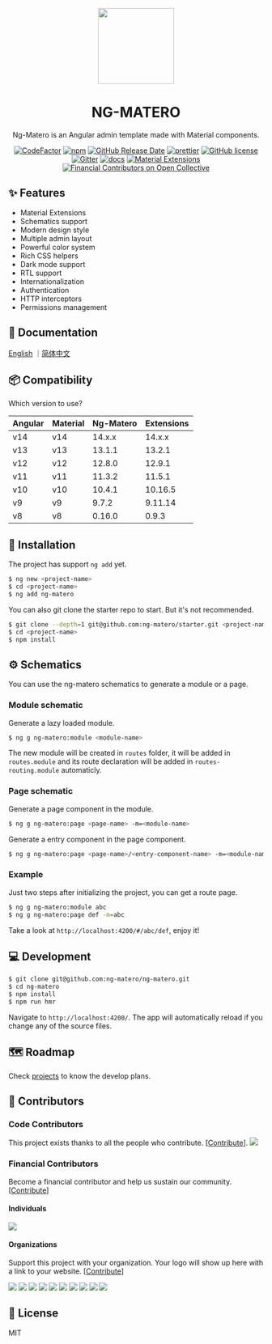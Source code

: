 <p align="center">
  <a href="https://github.com/ng-matero">
    <img width="150" src="https://avatars1.githubusercontent.com/u/49753463?s=200&v=4">
  </a>
</p>

<h1 align="center">
NG-MATERO
</h1>

<div align="center">

Ng-Matero is an Angular admin template made with Material components.

[![CodeFactor](https://www.codefactor.io/repository/github/ng-matero/ng-matero/badge)](https://www.codefactor.io/repository/github/ng-matero/ng-matero)
[![npm](https://img.shields.io/npm/v/ng-matero.svg)](https://www.npmjs.com/package/ng-matero)
[![GitHub Release Date](https://img.shields.io/github/release-date/ng-matero/ng-matero)](https://github.com/ng-matero/ng-matero/releases)
[![prettier](https://img.shields.io/badge/code_style-prettier-ff69b4.svg)](https://prettier.io/)
[![GitHub license](https://img.shields.io/github/license/mashape/apistatus.svg)](https://github.com/ng-matero/ng-matero/blob/master/LICENSE)
[![Gitter](https://img.shields.io/gitter/room/ng-matero/ng-matero.svg)](https://gitter.im/matero-io/ng-matero)
[![docs](https://img.shields.io/badge/docs-gitbook-red)](https://nzbin.gitbook.io/ng-matero/)
[![Material Extensions](https://img.shields.io/badge/material-extensions-blue)](https://github.com/ng-matero/extensions#readme)
[![Financial Contributors on Open Collective](https://opencollective.com/ng-matero/all/badge.svg?label=financial+contributors)](https://opencollective.com/ng-matero)

</div>

## ✨ Features

- Material Extensions
- Schematics support
- Modern design style
- Multiple admin layout
- Powerful color system
- Rich CSS helpers
- Dark mode support
- RTL support
- Internationalization
- Authentication
- HTTP interceptors
- Permissions management

## 📖 Documentation

[English](https://nzbin.gitbook.io/ng-matero/v/en-2/) ｜[简体中文](https://nzbin.gitbook.io/ng-matero/)

## 📦 Compatibility

Which version to use?

| Angular | Material | Ng-Matero | Extensions |
| ------- | -------- | --------- | ---------- |
| v14     | v14      | 14.x.x    | 14.x.x     |
| v13     | v13      | 13.1.1    | 13.2.1     |
| v12     | v12      | 12.8.0    | 12.9.1     |
| v11     | v11      | 11.3.2    | 11.5.1     |
| v10     | v10      | 10.4.1    | 10.16.5    |
| v9      | v9       | 9.7.2     | 9.11.14    |
| v8      | v8       | 0.16.0    | 0.9.3      |

## 🔧 Installation

The project has support `ng add` yet.

```bash
$ ng new <project-name>
$ cd <project-name>
$ ng add ng-matero
```

You can also git clone the starter repo to start. But it's not recommended.

```bash
$ git clone --depth=1 git@github.com:ng-matero/starter.git <project-name>
$ cd <project-name>
$ npm install
```

## ⚙️ Schematics

You can use the ng-matero schematics to generate a module or a page.

### Module schematic

Generate a lazy loaded module.

```bash
$ ng g ng-matero:module <module-name>
```

The new module will be created in `routes` folder, it will be added in `routes.module` and its route declaration will be added in `routes-routing.module` automaticly.

### Page schematic

Generate a page component in the module.

```bash
$ ng g ng-matero:page <page-name> -m=<module-name>
```

Generate a entry component in the page component.

```bash
$ ng g ng-matero:page <page-name>/<entry-component-name> -m=<module-name> -e=true
```

### Example

Just two steps after initializing the project, you can get a route page.

```bash
$ ng g ng-matero:module abc
$ ng g ng-matero:page def -m=abc
```

Take a look at `http://localhost:4200/#/abc/def`, enjoy it!

## 💻 Development

```bash
$ git clone git@github.com:ng-matero/ng-matero.git
$ cd ng-matero
$ npm install
$ npm run hmr
```

Navigate to `http://localhost:4200/`. The app will automatically reload if you change any of the source files.

## 🗺 Roadmap

Check [projects](https://github.com/ng-matero/ng-matero/projects) to know the develop plans.

## 🤝 Contributors

### Code Contributors

This project exists thanks to all the people who contribute. [[Contribute](CONTRIBUTING.md)].
<a href="https://github.com/ng-matero/ng-matero/graphs/contributors"><img src="https://opencollective.com/ng-matero/contributors.svg?width=890&button=false" /></a>

### Financial Contributors

Become a financial contributor and help us sustain our community. [[Contribute](https://opencollective.com/ng-matero/contribute)]

#### Individuals

<a href="https://opencollective.com/ng-matero"><img src="https://opencollective.com/ng-matero/individuals.svg?width=890"></a>

#### Organizations

Support this project with your organization. Your logo will show up here with a link to your website. [[Contribute](https://opencollective.com/ng-matero/contribute)]

<a href="https://opencollective.com/ng-matero/organization/0/website"><img src="https://opencollective.com/ng-matero/organization/0/avatar.svg"></a>
<a href="https://opencollective.com/ng-matero/organization/1/website"><img src="https://opencollective.com/ng-matero/organization/1/avatar.svg"></a>
<a href="https://opencollective.com/ng-matero/organization/2/website"><img src="https://opencollective.com/ng-matero/organization/2/avatar.svg"></a>
<a href="https://opencollective.com/ng-matero/organization/3/website"><img src="https://opencollective.com/ng-matero/organization/3/avatar.svg"></a>
<a href="https://opencollective.com/ng-matero/organization/4/website"><img src="https://opencollective.com/ng-matero/organization/4/avatar.svg"></a>
<a href="https://opencollective.com/ng-matero/organization/5/website"><img src="https://opencollective.com/ng-matero/organization/5/avatar.svg"></a>
<a href="https://opencollective.com/ng-matero/organization/6/website"><img src="https://opencollective.com/ng-matero/organization/6/avatar.svg"></a>
<a href="https://opencollective.com/ng-matero/organization/7/website"><img src="https://opencollective.com/ng-matero/organization/7/avatar.svg"></a>
<a href="https://opencollective.com/ng-matero/organization/8/website"><img src="https://opencollective.com/ng-matero/organization/8/avatar.svg"></a>
<a href="https://opencollective.com/ng-matero/organization/9/website"><img src="https://opencollective.com/ng-matero/organization/9/avatar.svg"></a>

## 📃 License

MIT

